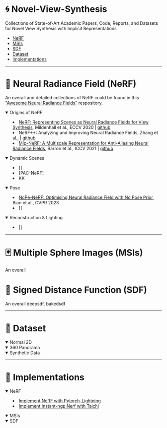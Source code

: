 # :cyclone: Novel-View-Synthesis
Collections of State-of-Art Academic Papers, Code, Reports, and Datasets for Novel View Synthesis with Implicit Representations

- [NeRF](#🌌-neural-radiance-field-nerf) 
- [MSIs](#🃏-multiple-sphere-images-msis)
- [SDF](#🧩-signed-distance-function-sdf)
- [Dataset](#🎯-dataset)
- [Implementations](#🎨-implementations)

---
# :milky_way: Neural Radiance Field (NeRF)

An overall and detailed collections of NeRF could be found in this ["Awesome Neural Radiance Fields"](https://github.com/awesome-NeRF/awesome-NeRF) respository.

<details open>
<summary>Origins of NeRF<summary>

- [NeRF: Representing Scenes as Neural Radiance Fields for View Synthesis](https://www.matthewtancik.com/nerf), Mildenhall et al., ECCV 2020 | [github](https://github.com/bmild/nerf) 
- NeRF++: Analyzing and Improving Neural Radiance Fields, Zhang et al., | [github](https://github.com/Kai-46/nerfplusplus)
- [Mip-NeRF: A Multiscale Representation
for Anti-Aliasing Neural Radiance Fields](https://jonbarron.info/mipnerf/), Barron et al., ICCV 2021 | [github](https://github.com/google/mipnerf)

<details open>
<summary>Dynamic Scenes<summary>

- []
- [PAC-NeRF]
- KK

<details open>
<summary>Pose<summary>

- [NoPe-NeRF: Optimising Neural Radiance Field with No Pose Prior](https://nope-nerf.active.vision/), Bian et al., CVPR 2023 
- []
<details open>
<summary>Reconstruction & Lighting<summary>

- []


---
# :black_joker: Multiple Sphere Images (MSIs)
An overall


# :jigsaw: Signed Distance Function (SDF)
An overall deepsdf, bakedsdf


---
# :dart: Dataset
<details open>
<summary>Normal 2D<summary>

<details open>
<summary>360 Panorama<summary>

<details open>
<summary>Synthetic Data<summary>

---
# :art: Implementations
<details open>
<summary>NeRF<summary>

- [Implement NeRF with Pytorch-Lightning](https://github.com/kwea123/nerf_pl/)
- [Implement Instant-ngp Nerf with Taichi](https://github.com/taichi-dev/taichi-nerfs)

<details open>
<summary>MSIs<summary>


<details open>
<summary>SDF<summary>
